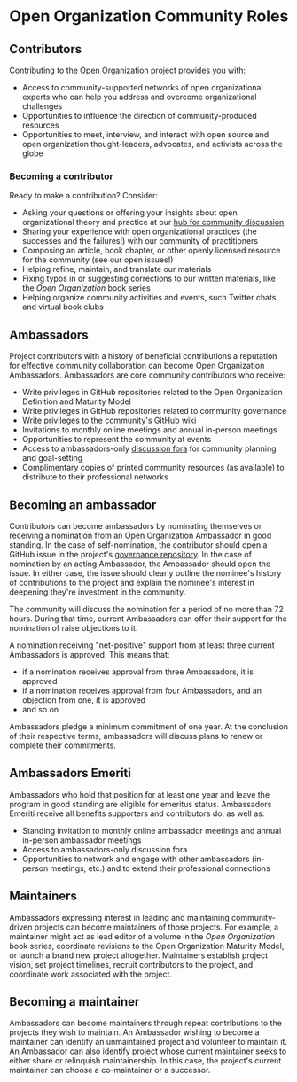 # Open Organization Community Roles

## Contributors

Contributing to the Open Organization project provides you with:

- Access to community-supported networks of open organizational experts who can help you address and overcome organizational challenges
- Opportunities to influence the direction of community-produced resources
- Opportunities to meet, interview, and interact with open source and open organization thought-leaders, advocates, and activists across the globe

### Becoming a contributor

Ready to make a contribution? Consider:

- Asking your questions or offering your insights about open organizational theory and practice at our [hub for community discussion](http://www.theopenorganization.community)
- Sharing your experience with open organizational practices (the successes and the failures!) with our community of practitioners
- Composing an article, book chapter, or other openly licensed resource for the community (see our open issues!)
- Helping refine, maintain, and translate our materials
- Fixing typos in or suggesting corrections to our written materials, like the *Open Organization* book series
- Helping organize community activities and events, such Twitter chats and virtual book clubs

## Ambassadors

Project contributors with a history of beneficial contributions a reputation for effective community collaboration can become Open Organization Ambassadors. Ambassadors are core community contributors who receive:

- Write privileges in GitHub repositories related to the Open Organization Definition and Maturity Model
- Write privileges in GitHub repositories related to community governance
- Write privileges to the community's GitHub wiki
- Invitations to monthly online meetings and annual in-person meetings
- Opportunities to represent the community at events
- Access to ambassadors-only [discussion fora](www.theopenorganization.community) for community planning and goal-setting
- Complimentary copies of printed community resources (as available) to distribute to their professional networks

## Becoming an ambassador

Contributors can become ambassadors by nominating themselves or receiving a nomination from an Open Organization Ambassador in good standing. In the case of self-nomination, the contributor should open a GitHub issue in the project's [governance repository](https://github.com/open-organization/governance). In the case of nomination by an acting Ambassador, the Ambassador should open the issue. In either case, the issue should clearly outline the nominee's history of contributions to the project and explain the nominee's interest in deepening they're investment in the community.

The community will discuss the nomination for a period of no more than 72 hours. During that time, current Ambassadors can offer their support for the nomination of raise objections to it.

A nomination receiving "net-positive" support from at least three current Ambassadors is approved. This means that:

- if a nomination receives approval from three Ambassadors, it is approved
- if a nomination receives approval from four Ambassadors, and an objection from one, it is approved
- and so on

Ambassadors pledge a minimum commitment of one year. At the conclusion of their respective terms, ambassadors will discuss plans to renew or complete their commitments.

## Ambassadors Emeriti

Ambassadors who hold that position for at least one year and leave the program in good standing are eligible for emeritus status. Ambassadors Emeriti receive all benefits supporters and contributors do, as well as:

- Standing invitation to monthly online ambassador meetings and annual in-person ambassador meetings
- Access to ambassadors-only discussion fora
- Opportunities to network and engage with other ambassadors (in-person meetings, etc.) and to extend their professional connections

## Maintainers

Ambassadors expressing interest in leading and maintaining community-driven projects can become maintainers of those projects. For example, a maintainer might act as lead editor of a volume in the *Open Organization* book series, coordinate revisions to the Open Organization Maturity Model, or launch a brand new project altogether. Maintainers establish project vision, set project timelines, recruit contributors to the project, and coordinate work associated with the project.

## Becoming a maintainer

Ambassadors can become maintainers through repeat contributions to the projects they wish to maintain. An Ambassador wishing to become a maintainer can identify an unmaintained project and volunteer to maintain it. An Ambassador can also identify project whose current maintainer seeks to either share or relinquish maintainership. In this case, the project's current maintainer can choose a co-maintainer or a successor.
